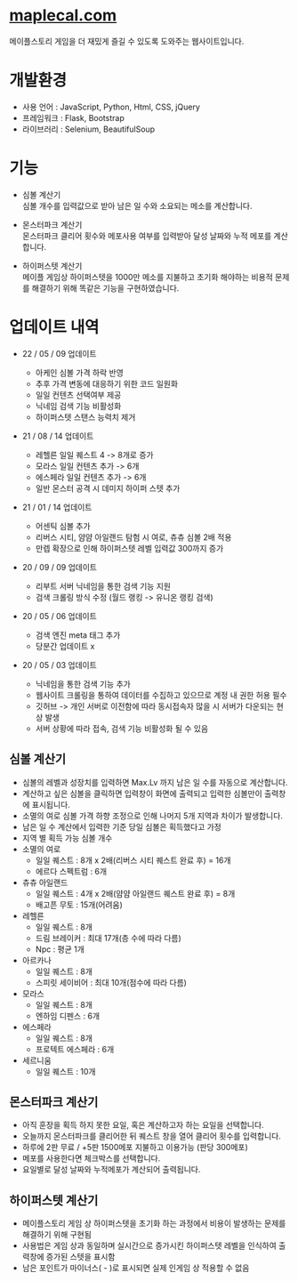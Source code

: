 # [maplecal.com](http://maplecal.com/)
메이플스토리 게임을 더 재밌게 즐길 수 있도록 도와주는 웹사이트입니다.

# 개발환경
* 사용 언어 : JavaScript, Python, Html, CSS, jQuery
* 프레임워크 : Flask, Bootstrap
* 라이브러리 : Selenium, BeautifulSoup

# 기능
* 심볼 계산기  
심볼 개수를 입력값으로 받아 남은 일 수와 소요되는 메소를 계산합니다.

* 몬스터파크 계산기  
몬스터파크 클리어 횟수와 메포사용 여부를 입력받아 달성 날짜와 누적 메포를 계산합니다.

* 하이퍼스텟 계산기  
메이플 게임상 하이퍼스텟을 1000만 메소를 지불하고 초기화 해야하는 비용적 문제를
해결하기 위해 똑같은 기능을 구현하였습니다.

# 업데이트 내역
* 22 / 05 / 09 업데이트
    * 아케인 심볼 가격 하락 반영
    * 추후 가격 변동에 대응하기 위한 코드 일원화
    * 일일 컨텐츠 선택여부 제공
    * 닉네임 검색 기능 비활성화
    * 하이퍼스텟 스탠스 능력치 제거

* 21 / 08 / 14 업데이트
    * 레헬른 일일 퀘스트 4 -> 8개로 증가
    * 모라스 일일 컨텐츠 추가 -> 6개
    * 에스페라 일일 컨텐츠 추가 -> 6개
    * 일반 몬스터 공격 시 데미지 하이퍼 스텟 추가

* 21 / 01 / 14 업데이트
    * 어센틱 심볼 추가
	* 리버스 시티, 얌얌 아일랜드 탐험 시 여로, 츄츄 심볼 2배 적용
    * 만렙 확장으로 인해 하이퍼스텟 레벨 입력값 300까지 증가

* 20 / 09 / 09 업데이트
    * 리부트 서버 닉네임을 통한 검색 기능 지원
	* 검색 크롤링 방식 수정 (월드 랭킹 -> 유니온 랭킹 검색)

* 20 / 05 / 06 업데이트
	* 검색 엔진 meta 태그 추가
	* 당분간 업데이트 x

* 20 / 05 / 03 업데이트
	* 닉네임을 통한 검색 기능 추가
	* 웹사이트 크롤링을 통하여 데이터를 수집하고 있으므로 계정 내 권한 허용 필수
	* 깃허브 -> 개인 서버로 이전함에 따라 동시접속자 많을 시 서버가 다운되는 현상 발생
	* 서버 상황에 따라 접속, 검색 기능 비활성화 될 수 있음

## 심볼 계산기
* 심볼의 레벨과 성장치를 입력하면 Max.Lv 까지 남은 일 수를 자동으로 계산합니다.
* 계산하고 싶은 심볼을 클릭하면 입력창이 화면에 출력되고 입력한 심볼만이 출력창에 표시됩니다.
* 소멸의 여로 심볼 가격 하향 조정으로 인해 나머지 5개 지역과 차이가 발생합니다.
* 남은 일 수 계산에서 입력한 기준 당일 심볼은 획득했다고 가정
* 지역 별 획득 가능 심볼 개수
* 소멸의 여로
	* 일일 퀘스트 : 8개 x 2배(리버스 시티 퀘스트 완료 후) = 16개
	* 에르다 스펙트럼 : 6개
* 츄츄 아일랜드
	* 일일 퀘스트 : 4개 x 2배(얌얌 아일랜드 퀘스트 완료 후) = 8개
	* 배고픈 무토 : 15개(어려움)
* 레헬른
	* 일일 퀘스트 : 8개
	* 드림 브레이커 : 최대 17개(층 수에 따라 다름)
	* Npc : 평균 1개
* 아르카나
	* 일일 퀘스트 : 8개
	* 스피릿 세이비어 : 최대 10개(점수에 따라 다름)
* 모라스
	* 일일 퀘스트 : 8개
    * 엔하임 디펜스 : 6개
* 에스페라
	* 일일 퀘스트 : 8개
    * 프로텍트 에스페라 : 6개
* 세르니움
    * 일일 퀘스트 : 10개

## 몬스터파크 계산기
* 아직 훈장을 획득 하지 못한 요일, 혹은 계산하고자 하는 요일을 선택합니다.
* 오늘까지 몬스터파크를 클리어한 뒤 퀘스트 창을 열어 클리어 횟수를 입력합니다.
* 하루에 2판 무료 / +5판 1500메포 지불하고 이용가능 (판당 300메포)
* 메포를 사용한다면 체크박스를 선택합니다.
* 요일별로 달성 날짜와 누적메포가 계산되어 출력됩니다.

## 하이퍼스텟 계산기
* 메이플스토리 게임 상 하이퍼스텟을 초기화 하는 과정에서 비용이 발생하는 문제를 해결하기 위해 구현됨
* 사용법은 게임 상과 동일하며 실시간으로 증가시킨 하이퍼스텟 레벨을 인식하여 출력창에 증가된 스텟을 표시함
* 남은 포인트가 마이너스( - )로 표시되면 실제 인게임 상 적용할 수 없음
